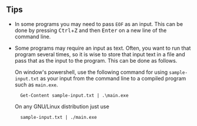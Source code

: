## Tips

- In some programs you may need to pass `EOF` as an input. This can be done by pressing <kbd>Ctrl</kbd>+<kbd>Z</kbd> and then <kbd>Enter</kbd> on a new line of the command line.

- Some programs may require an input as text. Often, you want to run that program several times, so it is wise to store that input text in a file and pass that as the input to the program. This can be done as follows.

    On window's powershell, use the following command for using `sample-input.txt` as your input from the command line to a compiled program such as `main.exe`.
    
        Get-Content sample-input.txt | .\main.exe
            
    On any GNU/Linux distribution just use

        sample-input.txt | ./main.exe